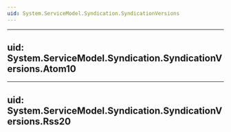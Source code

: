 ```yaml
---
uid: System.ServiceModel.Syndication.SyndicationVersions
---
```


---
uid: System.ServiceModel.Syndication.SyndicationVersions.Atom10
---

---
uid: System.ServiceModel.Syndication.SyndicationVersions.Rss20
---
